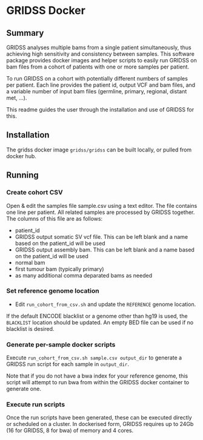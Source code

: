 # GRIDSS Docker


## Summary

GRIDSS analyses multiple bams from a single patient simultaneously, thus
achieving high sensitivity and consistency between samples. This software
package provides docker images and helper scripts to easily run GRIDSS on bam files from a
cohort of patients with one or more samples per patient.

To run GRIDSS on a cohort with potentially different numbers of samples per
patient. Each line provides the patient id, output VCF and bam files, and
a variable number of input bam files (germline, primary, regional, distant met,
...).

This readme guides the user through the installation and use of GRIDSS for this.

## Installation

The gridss docker image `gridss/gridss` can be built locally, or pulled from docker hub.

## Running

### Create cohort CSV

Open & edit the samples file sample.csv using a text editor. The file
contains one line per patient. All related samples are processed by GRIDSS
together. The columns of this file are as follows:

- patient_id
- GRIDSS output somatic SV vcf file. This can be left blank and a name based on the patient_id will be used
- GRIDSS output assembly bam. This can be left blank and a name based on the patient_id will be used
- normal bam
- first tumour bam (typically primary)
- as many additional comma deparated bams as needed

### Set reference genome location

- Edit `run_cohort_from_csv.sh` and update the `REFERENCE` genome location.

If the default ENCODE blacklist or a genome other than hg19 is used, the `BLACKLIST` location should be updated. An empty BED file can be used if no blacklist is desired.

### Generate per-sample docker scripts

Execute `run_cohort_from_csv.sh sample.csv output_dir` to generate a GRIDSS run script for each sample in `output_dir`.

Note that if you do not have a bwa index for your reference genome, this script will attempt to run bwa from within the GRIDSS docker container to generate one.

### Execute run scripts

Once the run scripts have been generated, these can be executed directly or scheduled on a cluster. In dockerised form, GRIDSS requires up to 24Gb (16 for GRIDSS, 8 for bwa) of memory and 4 cores.
